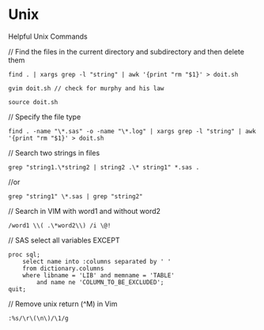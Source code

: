 Unix
====

Helpful Unix Commands

// Find the files in the current directory and subdirectory and then delete them

    find . | xargs grep -l "string" | awk '{print "rm "$1}' > doit.sh

    gvim doit.sh // check for murphy and his law

    source doit.sh

// Specify the file type

    find . -name "\*.sas" -o -name "\*.log" | xargs grep -l "string" | awk '{print "rm "$1}' > doit.sh

// Search two strings in files

    grep "string1.\*string2 | string2 .\* string1" *.sas .

//or 

    grep "string1" \*.sas | grep "string2"

// Search in VIM with word1 and without word2 

    /word1 \\( .\*word2\\) /i \@!

// SAS select all variables EXCEPT 


    proc sql;
        select name into :columns separated by ' ' 
        from dictionary.columns
        where libname = 'LIB' and memname = 'TABLE' 
            and name ne 'COLUMN_TO_BE_EXCLUDED';
    quit;

// Remove unix return (^M) in Vim

    :%s/\r\(\n\)/\1/g

